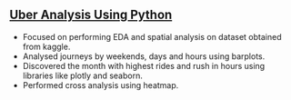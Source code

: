 ## [Uber Analysis Using Python](https://github.com/Laxman-Parab/Uber_Analysis_Using_Python/blob/main/Uber_Analysis.ipynb) 
- Focused on performing EDA and spatial analysis on dataset obtained from kaggle.
- Analysed journeys by weekends, days and hours using barplots.
- Discovered the month with highest rides and rush in hours using libraries like plotly and seaborn.
- Performed cross analysis using heatmap.
